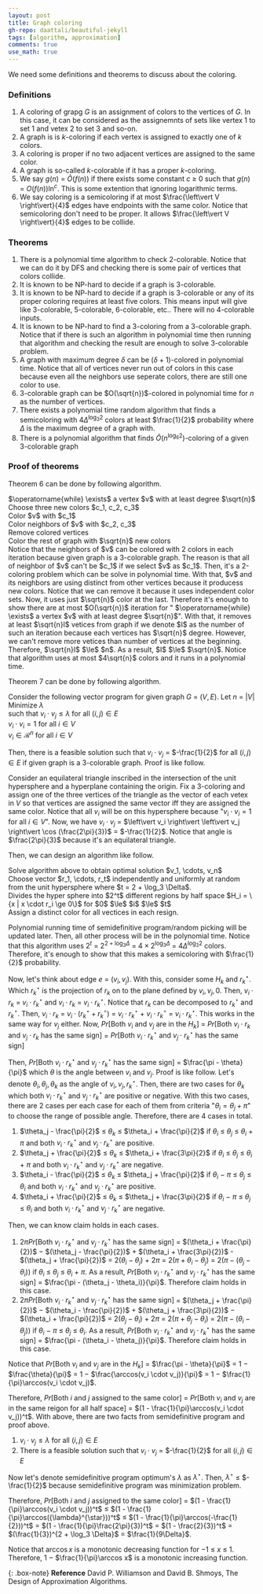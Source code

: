 ```yaml
---
layout: post
title: Graph coloring
gh-repo: daattali/beautiful-jekyll
tags: [algorithm, approximation]
comments: true
use_math: true
---
```


We need some definitions and theorems to discuss about the coloring.

### Definitions
1. A coloring of grapg $G$ is an assignment of colors to the vertices of $G$.
In this case, it can be considered as the assignemnts of sets like vertex 1 to set 1 and vetex 2 to set 3 and so-on.
2. A graph is is $k$-coloring if each vertex is assigned to exactly one of $k$ colors.
3. A coloring is proper if no two adjacent vertices are assigned to the same color.
4. A graph is so-called $k$-colorable if it has a proper $k$-coloring.
5. We say $g(n)$ $=$ $\tilde{O}(f(n))$ if there exists some constant $c$ $\ge$ $0$ such that $g(n)$ $=$ $O(f(n))\ln^c$.
This is some extention that ignoring logarithmic terms.
6. We say coloring is a semicoloring if at most $\frac{\left\vert V \right\vert}{4}$ edges have endpoints with the same color.
Notice that semicoloring don't need to be proper.
It allows $\frac{\left\vert V \right\vert}{4}$ edges to be collide.

### Theorems
1. There is a polynomial time algorithm to check 2-colorable.
Notice that we can do it by DFS and checking there is some pair of vertices that colors collide.
2. It is known to be NP-hard to decide if a graph is 3-colorable.
3. It is known to be NP-hard to decide if a graph is 3-colorable or any of its proper coloring requires at least five colors.
This means input will give like 3-colorable, 5-colorable, 6-colorable, etc..
There will no 4-colorable inputs.
4. It is known to be NP-hard to find a 3-coloring from a 3-colorable graph.
Notice that if there is such an algorithm in polynomial time then running that algorithm and checking the result are enough to solve 3-colorable problem.
5. A graph with maximum degree $\delta$ can be $(\delta + 1)$-colored in polynomial time.
Notice that all of vertices never run out of colors in this case because even all the neighbors use seperate colors, there are still one color to use.
6. 3-colorable graph can be $O(\sqrt{n})$-colored in polynomial time for $n$ as the number of vertices.
7. There exists a polynomial time random algorithm that finds a semicoloring with $4\Delta^{\log_3 2}$ colors at least $\frac{1}{2}$ probability where $\Delta$ is the maximum degree of a graph with.
8. There is a polynomial algorithm that finds $\tilde{O}(n^{\log_6 2})$-coloring of a given 3-colorable graph

### Proof of theorems

Theorem 6 can be done by following algorithm.
<div class="alg">
    $\operatorname{while} \exists$ a vertex $v$ with at least degree $\sqrt{n}$<br>
    <div class="alg">
        Choose three new colors $c_1, c_2, c_3$<br>
        Color $v$ with $c_1$<br>
        Color neighbors of $v$ with $c_2, c_3$<br>
        Remove colored vertices
    </div>
    Color the rest of graph with $\sqrt{n}$ new colors
</div>
Notice that the neighbors of $v$ can be colored with 2 colors in each iteration because given graph is a 3-colorable graph.
The reason is that all of neighbor of $v$ can't be $c_1$ if we select $v$ as $c_1$.
Then, it's a 2-coloring problem which can be solve in polynomial time.
With that, $v$ and its neighbors are using distinct from other vertices because it producess new colors.
Notice that we can remove it because it uses independent color sets.
Now, it uses just $\sqrt{n}$ color at the last.
Therefore it's enough to show there are at most $O(\sqrt{n})$ iteration for " $\operatorname{while} \exists$ a vertex $v$ with at least degree $\sqrt{n}$".
With that, it removes at least $\sqrt{n}I$ vetices from graph if we denote $I$ as the number of such an iteration because each vertices has $\sqrt{n}$ degree.
However, we can't remove more vetices than number of vertices at the beginning.
Therefore, $\sqrt{n}I$ $\le$ $n$.
As a result, $I$ $\le$ $\sqrt{n}$.
Notice that algorithm uses at most $4\sqrt{n}$ colors and it runs in a polynomial time.

Theorem 7 can be done by following algorithm.

Consider the following vector program for given graph $G$ $=$ $(V,E)$.
Let $n$ $=$ $\left\vert V \right\vert$
Minimize $\lambda$<br>
such that
    $v_i \cdot v_j \le \lambda$ for all $(i, j) \in E$<br>
    $v_i \cdot v_i = 1$ for all $i \in V$<br>
    $v_i \in \mathcal{R}^n$ for all $i \in V$<br>

Then, there is a feasible solution such that $v_i \cdot v_j$ $=$ $-\frac{1}{2}$ for all $(i,j) \in E$ if given graph is a 3-colorable graph.
Proof is like follow.

Consider an equilateral triangle inscribed in the intersection of the unit hypersphere and a hyperplane containing the origin.
Fix a 3-coloring and assign one of the three vertices of the triangle as the vector of each vetex in $V$ so that vertices are assigned the same vector iff they are assigned the same color.
Notice that all $v_i$ will be on this hypersphere because "$v_i \cdot v_i = 1$ for all $i \in V$".
Now, we have $v_i \cdot v_j$ $=$ $\left\vert v_i \right\vert \left\vert v_j \right\vert \cos (\frac{2\pi}{3})$ $=$ $-\frac{1}{2}$.
Notice that angle is $\frac{2\pi}{3}$ because it's an equilateral triangle.

Then, we can design an algorithm like follow.
<div class="alg">
    Solve algorithm above to obtain optimal solution $v_1, \cdots, v_n$<br>
    Choose vector $r_1, \cdots, r_t$ independently and uniformly at random from the unit hypersphere where $t = 2 + \log_3 \Delta$.<br>
    Divides the hyper sphere into $2^t$ different regions by half space $H_i = \{x | x \cdot r_i \ge 0\}$ for $0$ $\le$ $i$ $\le$ $t$<br>
    Assign a distinct color for all vectices in each resign.
</div>

Polynomial running time of semidefinitive program/random picking will be updated later.
Then, all other process will be in the polynomial time.
Notice that this algorithm uses $2^t$ $=$ $2^{2 + \log_3 \Delta}$ $=$ $4 \times 2^{\log_3 \Delta}$ $=$ $4 {\Delta}^{\log_3 2}$ colors.
Therefore, it's enough to show that this makes a semicoloring with $\frac{1}{2}$ probability.

Now, let's think about edge $e$ $=$ $(v_i, v_j)$.
With this, consider some $H_k$ and $r^{\star}_k$.
Which $r^{\star}_k$ is the projection of $r_k$ on to the plane defined by $v_i, v_j, 0$.
Then, $v_i \cdot r_k$ $=$ $v_i \cdot r^{\star}_k$ and $v_i \cdot r_k$ $=$ $v_i \cdot r^{\star}_k$.
Notice that $r_k$ can be decomposed to $r^{\star}_k$ and $r^{\circ}_k$.
Then, $v_i \cdot r_k$ $=$ 
$v_i \cdot (r^{\star}_k + r^{\circ}_k)$ $=$ 
$v_i \cdot r^{\star}_k$ $+$ $v_i \cdot r^{\circ}_k$ $=$
$v_i \cdot r^{\star}_k$.
This works in the same way for $v_j$ either.
Now, $Pr[\text{Both } v_i \text{ and } v_j \text{ are in the } H_k]$ $=$
$Pr[\text{Both } v_i \cdot r_k \text{ and } v_j \cdot r_k \text{ has the same sign}]$ $=$ 
$Pr[\text{Both } v_i \cdot r^{\star}_k \text{ and } v_j \cdot r^{\star}_k \text{ has the same sign}]$

Then, $Pr[\text{Both } v_i \cdot r^{\star}_k \text{ and } v_j \cdot r^{\star}_k \text{ has the same sign}]$ $=$ $\frac{\pi - \theta}{\pi}$ which $\theta$ is the angle between $v_i$ and $v_j$.
Proof is like follow.
Let's denote $\theta_i, \theta_j, \theta_k$ as the angle of $v_i, v_j, r^{\star}_k$.
Then, there are two cases for $\theta_k$ which both $v_i \cdot r^{\star}_k$ and $v_j \cdot r^{\star}_k$ are positive or negative.
With this two cases, there are 2 cases per each case for each of them from criteria "$\theta_i = \theta_j + \pi$" to choose the range of possible angle.
Therefore, there are 4 cases in total.

1. $\theta_j - \frac{\pi}{2}$ $\le$ $\theta_k$ $\le$ $\theta_i + \frac{\pi}{2}$ if $\theta_i$ $\le$ $\theta_j$ $\le$ $\theta_i$ $+$ $\pi$ and both $v_i \cdot r^{\star}_k$ and $v_j \cdot r^{\star}_k$ are positive.
2. $\theta_j + \frac{\pi}{2}$ $\le$ $\theta_k$ $\le$ $\theta_i + \frac{3\pi}{2}$ if $\theta_i$ $\le$ $\theta_j$ $\le$ $\theta_i$ $+$ $\pi$ and both $v_i \cdot r^{\star}_k$ and $v_j \cdot r^{\star}_k$ are negative.
3. $\theta_i - \frac{\pi}{2}$ $\le$ $\theta_k$ $\le$ $\theta_j + \frac{\pi}{2}$ if $\theta_i$ $-$ $\pi$ $\le$ $\theta_j$ $\le$ $\theta_i$ and both $v_i \cdot r^{\star}_k$ and $v_j \cdot r^{\star}_k$ are positive.
4. $\theta_i + \frac{\pi}{2}$ $\le$ $\theta_k$ $\le$ $\theta_j + \frac{3\pi}{2}$ if $\theta_i$ $-$ $\pi$ $\le$ $\theta_j$ $\le$ $\theta_i$ and both $v_i \cdot r^{\star}_k$ and $v_j \cdot r^{\star}_k$ are negative.

Then, we can know claim holds in each cases.

1. $2\pi Pr[\text{Both } v_i \cdot r^{\star}_k \text{ and } v_j \cdot r^{\star}_k \text{ has the same sign}]$ $=$
$(\theta_i + \frac{\pi}{2})$ $-$ $(\theta_j - \frac{\pi}{2})$ $+$ $(\theta_i + \frac{3\pi}{2})$ - $(\theta_j + \frac{\pi}{2})$  $=$
$2(\theta_i - \theta_j)$ $+$ $2\pi$ $=$
$2(\pi + \theta_i - \theta_j)$ $=$
$2(\pi - (\theta_j - \theta_i))$
if $\theta_i$ $\le$ $\theta_j$ $\le$ $\theta_i$ $+$ $\pi$.
As a result, $Pr[\text{Both } v_i \cdot r^{\star}_k \text{ and } v_j \cdot r^{\star}_k \text{ has the same sign}]$ $=$ 
$\frac{\pi - (\theta_j - \theta_i)}{\pi}$.
Therefore claim holds in this case.
2. $2\pi Pr[\text{Both } v_i \cdot r^{\star}_k \text{ and } v_j \cdot r^{\star}_k \text{ has the same sign}]$ $=$
$(\theta_j + \frac{\pi}{2})$ $-$ $(\theta_i - \frac{\pi}{2})$ $+$ $(\theta_j + \frac{3\pi}{2})$ $-$ $(\theta_i + \frac{\pi}{2})$ $=$
$2(\theta_j - \theta_i)$ $+$ $2\pi$ $=$
$2(\pi + \theta_j - \theta_i)$ $=$
$2(\pi - (\theta_i - \theta_j))$
if $\theta_i$ $-$ $\pi$ $\le$ $\theta_j$ $\le$ $\theta_i$.
As a result, $Pr[\text{Both } v_i \cdot r^{\star}_k \text{ and } v_j \cdot r^{\star}_k \text{ has the same sign}]$ $=$ 
$\frac{\pi - (\theta_i - \theta_j)}{\pi}$.
Therefore claim holds in this case.

Notice that $Pr[\text{Both } v_i \text{ and } v_j \text{ are in the } H_k]$ $=$
$\frac{\pi - \theta}{\pi}$ $=$
$1$ $-$ $\frac{\theta}{\pi}$ $=$
$1$ $-$ $\frac{\arccos(v_i \cdot v_j)}{\pi}$ $=$
$1$ $-$ $\frac{1}{\pi}\arccos(v_i \cdot v_j)$.

Therefore, $Pr[\text{Both } i \text{ and } j \text{ assigned to the same color}]$ $=$ 
$Pr[\text{Both } v_i \text{ and } v_j \text{ are in the same reigon for all half space}]$ $=$ 
$(1 - \frac{1}{\pi}\arccos(v_i \cdot v_j))^t$.
With above, there are two facts from semidefinitive program and proof above.
1. $v_i \cdot v_j \le \lambda$ for all $(i, j) \in E$
2. There is a feasible solution such that $v_i \cdot v_j$ $=$ $-\frac{1}{2}$ for all $(i,j) \in E$ 

Now let's denote semidefinitive program optimum's $\lambda$ as ${\lambda}^{\star}$.
Then, ${\lambda}^{\star}$ $\le$ $-\frac{1}{2}$ because semidefinitive program was minimization problem.

Therefore, $Pr[\text{Both } i \text{ and } j \text{ assigned to the same color}]$ $=$
$(1 - \frac{1}{\pi}\arccos(v_i \cdot v_j))^t$ $\le$
$(1 - \frac{1}{\pi}\arccos({\lambda}^{\star}))^t$ $\le$
$(1 - \frac{1}{\pi}\arccos(-\frac{1}{2}))^t$ $=$
$(1 - \frac{1}{\pi}\frac{2\pi}{3})^t$ $=$
$(1 - \frac{2}{3})^t$ $=$
$(\frac{1}{3})^{2 + \log_3 \Delta}$ $=$
$\frac{1}{9\Delta}$.

Notice that $\arccos x$ is a monotonic decreasing function for $-1$ $\le$ $x$ $\le$ $1$.
Therefore, $1$ $-$ $\frac{1}{\pi}\arccos x$ is a monotonic increasing function.

{: .box-note}
**Reference** David P. Williamson and David B. Shmoys, The Design of Approximation Algorithms.